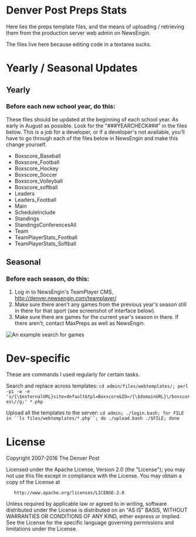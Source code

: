 # Denver Post Preps Stats
Here lies the preps template files, and the means of uploading / retrieving them from the production server web admin on NewsEngin.

The files live here because editing code in a textarea sucks.

# Yearly / Seasonal Updates

## Yearly

### Before each new school year, do this:

These files should be updated at the beginning of each school year. As early in August as possible. Look for the "###YEARCHECK###" in the files below. This is a job for a developer, or if a developer's not available, you'll have to go through each of the files below in NewsEngin and make this change yourself.
- Boxscore_Baseball
- Boxscore_Football
- Boxscore_Hockey
- Boxscore_Soccer
- Boxscore_Volleyball
- Boxscore_softball
- Leaders
- Leaders_Football
- Main
- ScheduleInclude
- Standings
- StandingsConferencesAll
- Team
- TeamPlayerStats_Football
- TeamPlayerStats_Softball

## Seasonal

### Before each season, do this:
1. Log in to NewsEngin's TeamPlayer CMS, http://denver.newsengin.com/teamplayer/
1. Make sure there aren't any games from the previous year's season still in there for that sport (see screenshot of interface below).
1. Make sure there are games for the current year's season in there. If there aren't, contact MaxPreps as well as NewsEngin.

![An example search for games](https://cloud.githubusercontent.com/assets/125554/11539189/1e7df52e-98e3-11e5-8ca8-d73079a1ee29.png)

# Dev-specific
These are commands I used regularly for certain tasks.

Search and replace across templates:
` cd admin/files/webtemplates/; perl -pi -w -e 's/{\$externalURL}site=default&tpl=Boxscore&ID=/{\$domainURL}\/boxscores\//g;' *.php `

Upload all the templates to the server:
` cd admin; ./login.bash; for FILE in ``ls files/webtemplates/*.php``; do ./upload.bash ./$FILE; done `

# License
   Copyright 2007-2016 The Denver Post
   
   Licensed under the Apache License, Version 2.0 (the "License");
   you may not use this file except in compliance with the License.
   You may obtain a copy of the License at

       http://www.apache.org/licenses/LICENSE-2.0

   Unless required by applicable law or agreed to in writing, software
   distributed under the License is distributed on an "AS IS" BASIS,
   WITHOUT WARRANTIES OR CONDITIONS OF ANY KIND, either express or implied.
   See the License for the specific language governing permissions and
   limitations under the License.
